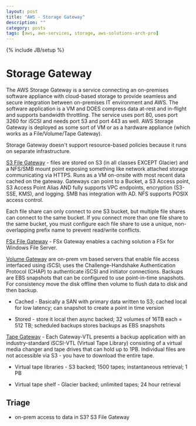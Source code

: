 ```yaml
---
layout: post
title: "AWS - Storage Gateway"
description: ""
category: posts
tags: [aws, aws-services, storage, aws-solutions-arch-pro]
---
```

{% include JB/setup %}

# Storage Gateway
The AWS Storage Gateway is a service connecting an on-premises software appliance with cloud-based storage to provide seamless and secure integration between on-premises IT environment and AWS. The software application is a VM and DOES compress data at-rest and in-flight and supports bandwidth throttling. The service uses port 80, uses port 3260 for iSCSI and needs port 53 and port 443 as well. AWS Storage Gateway is deployed as some sort of VM or as a hardware appliance (which works as a File/Volume/Tape Gateway). 

Storage Gateway doesn't support resource-based policies because it runs on separate infrastructure.

[S3 File Gateway](https://docs.aws.amazon.com/filegateway/latest/files3/what-is-file-s3.html) - files are stored on S3 (in all classes EXCEPT Glacier) and a NFS/SMB mount point exposing something like network attached storage communicating via HTTPS. Runs as a VM on-onsite with most recent data cached on the gateway. Gateways can point to a Bucket, a S3 Access point, S3 Access Point Alias AND fully supports VPC endpoints, encryption (S3-SSE, KMS), and logging. SMB has integration with AD. NFS supports POSIX access control. 

Each file share can only connect to one S3 bucket, but multiple file shares can connect to the same bucket. If you connect more than one file share to the same bucket, you must configure each file share to use a unique, non-overlapping prefix name to prevent read/write conflicts.

[FSx File Gateway](https://docs.aws.amazon.com/filegateway/latest/filefsxw/what-is-file-fsxw.html) - FSx Gateway enables a caching solution a FSx for Windows File Server.

[Volume Gateway](https://docs.aws.amazon.com/storagegateway/latest/vgw/WhatIsStorageGateway.html) are on-prem vm based servers that enable file access interfaced using iSCSI; uses the Challenge-Handshake Authentication Protocol (CHAP) to authenticate iSCSI and initiator connections. Backups are EBS snapshots that can be configured to use point-in-time snapshots. For consistency move the disk offline then volume to flush data to disk and then backup.

- Cached - Basically a SAN with primary data written to S3; cached local for low latency; can snapshot to create a point in time version

- Stored - store it local then async backed; 32 volumes of 16TB each = 512 TB; scheduled backups stores backups as EBS snapshots 

[Tape Gateway](https://docs.aws.amazon.com/storagegateway/latest/tgw/WhatIsStorageGateway.html) - Each Gateway-VTL presents a backup application with an industry-standard iSCSI-VTL (Virtual Tape Library) consisting of a virtual media changer and tape drives that can hold up to 1PB. Individual files are not accessible via S3 - you have to download the entire tape.

- Virtual tape libraries - S3 backed; 1500 tapes; instantaneous retrieval; 1 PB

- Virtual tape shelf - Glacier backed; unlimited tapes; 24 hour retrieval

## Triage
- on-prem access to data in S3? S3 File Gateway